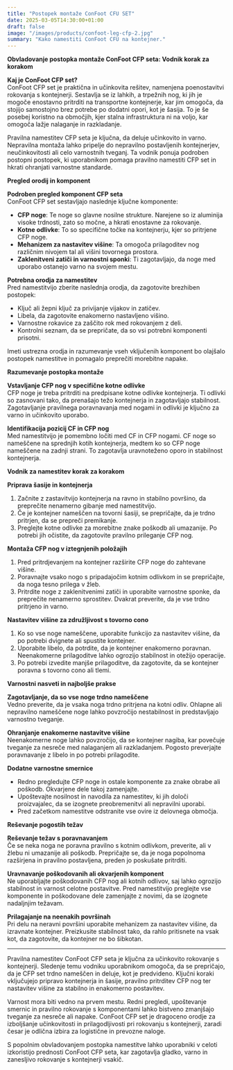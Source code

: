 ```yaml
---
title: "Postopek montaže ConFoot CFU SET"
date: 2025-03-05T14:30:00+01:00
draft: false
image: "/images/products/confoot-leg-cfp-2.jpg"
summary: "Kako namestiti ConFoot CFU na kontejner."
---
```


**Obvladovanje postopka montaže ConFoot CFP seta: Vodnik korak za korakom**  

**Kaj je ConFoot CFP set?**  
ConFoot CFP set je praktična in učinkovita rešitev, namenjena poenostavitvi rokovanja s kontejnerji. Sestavlja se iz lahkih, a trpežnih nog, ki jih je mogoče enostavno pritrditi na transportne kontejnerje, kar jim omogoča, da stojijo samostojno brez potrebe po dodatni opori, kot je šasija. To je še posebej koristno na območjih, kjer stalna infrastruktura ni na voljo, kar omogoča lažje nalaganje in razkladanje.

Pravilna namestitev CFP seta je ključna, da deluje učinkovito in varno. Nepravilna montaža lahko pripelje do nepravilno postavljenih kontejnerjev, neučinkovitosti ali celo varnostnih tveganj. Ta vodnik ponuja podroben postopni postopek, ki uporabnikom pomaga pravilno namestiti CFP set in hkrati ohranjati varnostne standarde.

  
**Pregled orodij in komponent**  

**Podroben pregled komponent CFP seta**  
ConFoot CFP set sestavljajo naslednje ključne komponente:  
- **CFP noge**: Te noge so glavne nosilne strukture. Narejene so iz aluminija visoke trdnosti, zato so močne, a hkrati enostavne za rokovanje.  
- **Kotne odlivke**: To so specifične točke na kontejnerju, kjer so pritrjene CFP noge.  
- **Mehanizem za nastavitev višine**: Ta omogoča prilagoditev nog različnim nivojem tal ali višini tovornega prostora.  
- **Zaklenitveni zatiči in varnostni sponki**: Ti zagotavljajo, da noge med uporabo ostanejo varno na svojem mestu.  

**Potrebna orodja za namestitev**  
Pred namestitvijo zberite naslednja orodja, da zagotovite brezhiben postopek:  
- Ključ ali žepni ključ za privijanje vijakov in zatičev.  
- Libela, da zagotovite enakomerno nastavljeno višino.  
- Varnostne rokavice za zaščito rok med rokovanjem z deli.  
- Kontrolni seznam, da se prepričate, da so vsi potrebni komponenti prisotni.  

Imeti ustrezna orodja in razumevanje vseh vključenih komponent bo olajšalo postopek namestitve in pomagalo preprečiti morebitne napake.

  
**Razumevanje postopka montaže**  

**Vstavljanje CFP nog v specifične kotne odlivke**  
CFP noge je treba pritrditi na predpisane kotne odlivke kontejnerja. Ti odlivki so zasnovani tako, da prenašajo težo kontejnerja in zagotavljajo stabilnost. Zagotavljanje pravilnega poravnavanja med nogami in odlivki je ključno za varno in učinkovito uporabo.

**Identifikacija pozicij CF in CFP nog**  
Med namestitvijo je pomembno ločiti med CF in CFP nogami. CF noge so nameščene na sprednjih kotih kontejnerja, medtem ko so CFP noge nameščene na zadnji strani. To zagotavlja uravnoteženo oporo in stabilnost kontejnerja.

  
**Vodnik za namestitev korak za korakom**  

**Priprava šasije in kontejnerja**  
1. Začnite z zastavitvijo kontejnerja na ravno in stabilno površino, da preprečite nenamerno gibanje med namestitvijo.  
2. Če je kontejner nameščen na tovorni šasiji, se prepričajte, da je trdno pritrjen, da se prepreči premikanje.  
3. Preglejte kotne odlivke za morebitne znake poškodb ali umazanije. Po potrebi jih očistite, da zagotovite pravilno prileganje CFP nog.

**Montaža CFP nog v iztegnjenih položajih**  
1. Pred pritrdjevanjem na kontejner razširite CFP noge do zahtevane višine.  
2. Poravnajte vsako nogo s pripadajočim kotnim odlivkom in se prepričajte, da noga tesno prilega v žleb.  
3. Pritrdite noge z zaklenitvenimi zatiči in uporabite varnostne sponke, da preprečite nenamerno sprostitev. Dvakrat preverite, da je vse trdno pritrjeno in varno.

**Nastavitev višine za združljivost s tovorno cono**  
1. Ko so vse noge nameščene, uporabite funkcijo za nastavitev višine, da po potrebi dvignete ali spustite kontejner.  
2. Uporabite libelo, da potrdite, da je kontejner enakomerno poravnan. Neenakomerne prilagoditve lahko ogrozijo stabilnost in otežijo operacije.  
3. Po potrebi izvedite manjše prilagoditve, da zagotovite, da se kontejner poravna s tovorno cono ali tlemi.

  
**Varnostni nasveti in najboljše prakse**  

**Zagotavljanje, da so vse noge trdno nameščene**  
Vedno preverite, da je vsaka noga trdno pritrjena na kotni odliv. Ohlapne ali nepravilno nameščene noge lahko povzročijo nestabilnost in predstavljajo varnostno tveganje.

**Ohranjanje enakomerne nastavitve višine**  
Neenakomerne noge lahko povzročijo, da se kontejner nagiba, kar povečuje tveganje za nesreče med nalaganjem ali razkladanjem. Pogosto preverjajte poravnavanje z libelo in po potrebi prilagodite.

**Dodatne varnostne smernice**  
- Redno pregledujte CFP noge in ostale komponente za znake obrabe ali poškodb. Okvarjene dele takoj zamenjajte.  
- Upoštevajte nosilnost in navodila za namestitev, ki jih določi proizvajalec, da se izognete preobremenitvi ali nepravilni uporabi.  
- Pred začetkom namestitve odstranite vse ovire iz delovnega območja.

  
**Reševanje pogostih težav**  

**Reševanje težav s poravnavanjem**  
Če se neka noga ne poravna pravilno s kotnim odlivkom, preverite, ali v žlebu ni umazanije ali poškodb. Prepričajte se, da je noga popolnoma razširjena in pravilno postavljena, preden jo poskušate pritrditi.

**Uravnavanje poškodovanih ali okvarjenih komponent**  
Ne uporabljajte poškodovanih CFP nog ali kotnih odlivov, saj lahko ogrozijo stabilnost in varnost celotne postavitve. Pred namestitvijo preglejte vse komponente in poškodovane dele zamenjajte z novimi, da se izognete nadaljnjim težavam.

**Prilagajanje na neenakih površinah**  
Pri delu na neravni površini uporabite mehanizem za nastavitev višine, da izravnate kontejner. Preizkusite stabilnost tako, da rahlo pritisnete na vsak kot, da zagotovite, da kontejner ne bo šibkotan.

  
---

Pravilna namestitev ConFoot CFP seta je ključna za učinkovito rokovanje s kontejnerji. Sledenje temu vodniku uporabnikom omogoča, da se prepričajo, da je CFP set trdno nameščen in deluje, kot je predvideno. Ključni koraki vključujejo pripravo kontejnerja in šasije, pravilno pritrditev CFP nog ter nastavitev višine za stabilno in enakomerno postavitev.

Varnost mora biti vedno na prvem mestu. Redni pregledi, upoštevanje smernic in pravilno rokovanje s komponentami lahko bistveno zmanjšajo tveganje za nesreče ali napake. ConFoot CFP set je dragoceno orodje za izboljšanje učinkovitosti in prilagodljivosti pri rokovanju s kontejnerji, zaradi česar je odlična izbira za logistične in prevozne naloge.

S popolnim obvladovanjem postopka namestitve lahko uporabniki v celoti izkoristijo prednosti ConFoot CFP seta, kar zagotavlja gladko, varno in zanesljivo rokovanje s kontejnerji vsakič.